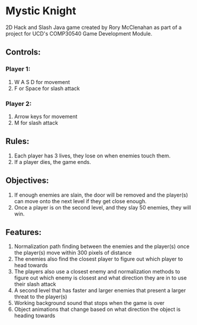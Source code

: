 # Mystic Knight
 
2D Hack and Slash Java game created by Rory McClenahan as part of a project for UCD's COMP30540 Game Development Module.

## Controls:

### Player 1:
1. W A S D for movement
2. F or Space for slash attack

### Player 2:
1. Arrow keys for movement
2. M for slash attack

## Rules:
1. Each player has 3 lives, they lose on when enemies touch them.
2. If a player dies, the game ends.

## Objectives:
1. If enough enemies are slain, the door will be removed and the player(s) can move onto the next level if they get close enough.
2. Once a player is on the second level, and they slay 50 enemies, they will win.

## Features:
1. Normalization path finding between the enemies and the player(s) once the player(s) move within 300 pixels of distance
2. The enemies also find the closest player to figure out which player to head towards
3. The players also use a closest enemy and normalization methods to figure out which enemy is closest and what direction they are in to use their slash attack
4. A second level that has faster and larger enemies that present a larger threat to the player(s)
5. Working background sound that stops when the game is over
6. Object animations that change based on what direction the object is heading towards
